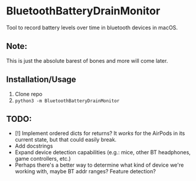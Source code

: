 # BluetoothBatteryDrainMonitor

Tool to record battery levels over time in bluetooth devices in macOS.
## Note:
This is just the absolute barest of bones and more will come later.

## Installation/Usage
1. Clone repo
2. `python3 -m BluetoothBatteryDrainMonitor`

## TODO:
* [!] Implement ordered dicts for returns? It *works* for the AirPods in its current state, but that could easily break.
* Add docstrings
* Expand device detection capabilities (e.g.: mice, other BT headphones, game controllers, etc.)
* Perhaps there's a better way to determine what kind of device we're working with, maybe BT addr ranges? Feature detection?